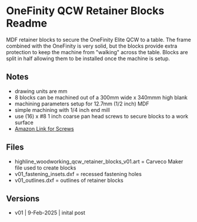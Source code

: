 # OneFinity QCW Retainer Blocks Readme

MDF retainer blocks to secure the OneFinity Elite QCW to a table. The frame combined with the OneFinity is very solid, but the blocks provide extra protection to keep the machine from "walking" across the table. Blocks are split in half allowing them to be installed once the machine is setup.

## Notes

* drawing units are mm
* 8 blocks can be machined out of a 300mm wide x 340mmm high blank
* machining parameters setup for 12.7mm (1/2 inch) MDF
* simple machining with 1/4 inch end mill
* use (16) x #8 1 inch coarse pan head screws to secure blocks to a work surface
* [Amazon Link for Screws](https://www.amazon.com/gp/product/B01M63E8DR/ref=ppx_yo_dt_b_search_asin_title?ie=UTF8&psc=1)

## Files

* highline_woodworking_qcw_retainer_blocks_v01.art = Carveco Maker file used to create blocks
* v01_fastening_insets.dxf = recessed fastening holes
* v01_outlines.dxf = outlines of retainer blocks

## Versions

* v01 | 9-Feb-2025 | inital post






